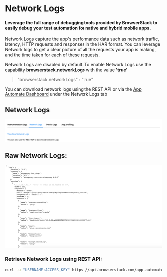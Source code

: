 # Network Logs


#### Leverage the full range of debugging tools provided by BrowserStack to easily debug your test automation for native and hybrid mobile apps.

Network Logs capture the app's performance data such as network traffic, latency, HTTP requests and responses in the HAR format. You can leverage Network logs to get a clear picture of all the requests your app is making, and the time taken for each of these requests. 

Network Logs are disabled by default. To enable Network Logs use the capability **browserstack.networkLogs** with the value **'true'**

> "browserstack.networkLogs" : "true"

You can download network logs using the REST API or via the [App Automate Dashboard](https://app-automate.browserstack.com/dashboard) under the Network Logs tab




## Network Logs
![Network Logs](https://github.com/akanksha260991/bs_docs_revamp_content/blob/master/Screenshot%202019-08-30%20at%208.18.14%20PM.png?raw=true "")



## Raw Network Logs:
![Network Logs](https://github.com/akanksha260991/bs_docs_revamp_content/blob/master/Screenshot%202019-08-30%20at%208.10.45%20PM.png?raw=true "")



### Retrieve Network Logs using REST API:

```bash
curl -u "USERNAME:ACCESS_KEY" https://api.browserstack.com/app-automate/espresso/builds/<build-id>/sessions/tests/<test-id>/networklogs
```

